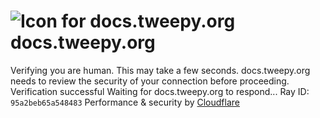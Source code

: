 # ![Icon for docs.tweepy.org](https://docs.tweepy.org/favicon.ico)docs.tweepy.org
Verifying you are human. This may take a few seconds.
docs.tweepy.org needs to review the security of your connection before proceeding.
Verification successful
Waiting for docs.tweepy.org to respond...
Ray ID: `95a2beb65a548483`
Performance & security by [Cloudflare](https://www.cloudflare.com?utm_source=challenge&utm_campaign=m)

